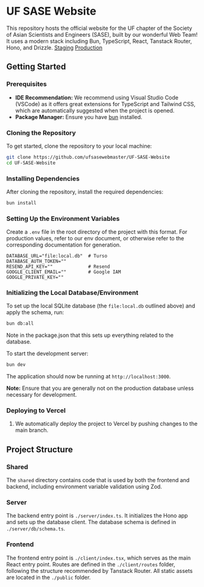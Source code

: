 # UF SASE Website

This repository hosts the official website for the UF chapter of the Society of Asian Scientists and Engineers (SASE), built by our wonderful Web Team! It uses a modern stack including Bun, TypeScript, React, Tanstack Router, Hono, and Drizzle.
[Staging](https://uf-sase-website.vercel.app)
[Production](https://ufsase.com)

## Getting Started

### Prerequisites

- **IDE Recommendation:** We recommend using Visual Studio Code (VSCode) as it offers great extensions for TypeScript and Tailwind CSS, which are automatically suggested when the project is opened.
- **Package Manager:** Ensure you have [bun](https://bun.sh/) installed.

### Cloning the Repository

To get started, clone the repository to your local machine:

```bash
git clone https://github.com/ufsasewebmaster/UF-SASE-Website
cd UF-SASE-Website
```

### Installing Dependencies

After cloning the repository, install the required dependencies:

```bash
bun install
```

### Setting Up the Environment Variables

Create a `.env` file in the root directory of the project with this format. For production values, refer to our env document, or otherwise refer to the corresponding documentation for generation. 
```
DATABASE_URL="file:local.db"  # Turso
DATABASE_AUTH_TOKEN=""
RESEND_API_KEY=""             # Resend
GOOGLE_CLIENT_EMAIL=""        # Google IAM
GOOGLE_PRIVATE_KEY=""
```

### Initializing the Local Database/Environment

To set up the local SQLite database (the `file:local.db` outlined above) and apply the schema, run:

```bash
bun db:all
```
Note in the package.json that this sets up everything related to the database.

To start the development server:

```bash
bun dev
```

The application should now be running at `http://localhost:3000`.

**Note:** Ensure that you are generally not on the production database unless necessary for development.

### Deploying to Vercel

1. We automatically deploy the project to Vercel by pushing changes to the main branch. 

## Project Structure

### Shared

The `shared` directory contains code that is used by both the frontend and backend, including environment variable validation using Zod.

### Server

The backend entry point is `./server/index.ts`. It initializes the Hono app and sets up the database client. The database schema is defined in `./server/db/schema.ts`.

### Frontend

The frontend entry point is `./client/index.tsx`, which serves as the main React entry point. Routes are defined in the `./client/routes` folder, following the structure recommended by Tanstack Router. All static assets are located in the `./public` folder.
